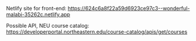 Netlify site for front-end: https://624c6a8f22a59d6923ce97c3--wonderful-malabi-35262c.netlify.app

Possible API, NEU course catalog: https://developerportal.northeastern.edu/course-catalog/apis/get/courses
